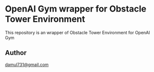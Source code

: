 # OpenAI Gym wrapper for Obstacle Tower Environment
This repository is an wrapper of Obstacle Tower Environment for OpenAI Gym


## Author
damul731@gmail.com